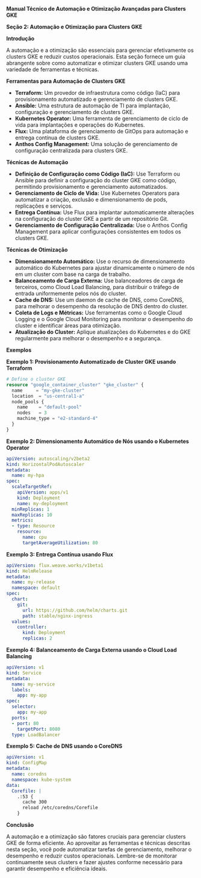 **Manual Técnico de Automação e Otimização Avançadas para Clusters GKE**

**Seção 2: Automação e Otimização para Clusters GKE**

**Introdução**

A automação e a otimização são essenciais para gerenciar efetivamente os clusters GKE e reduzir custos operacionais. Esta seção fornece um guia abrangente sobre como automatizar e otimizar clusters GKE usando uma variedade de ferramentas e técnicas.

**Ferramentas para Automação de Clusters GKE**

* **Terraform:** Um provedor de infraestrutura como código (IaC) para provisionamento automatizado e gerenciamento de clusters GKE.
* **Ansible:** Uma estrutura de automação de TI para implantação, configuração e gerenciamento de clusters GKE.
* **Kubernetes Operator:** Uma ferramenta de gerenciamento de ciclo de vida para implantações e operações do Kubernetes.
* **Flux:** Uma plataforma de gerenciamento de GitOps para automação e entrega contínua de clusters GKE.
* **Anthos Config Management:** Uma solução de gerenciamento de configuração centralizada para clusters GKE.

**Técnicas de Automação**

* **Definição de Configuração como Código (IaC):** Use Terraform ou Ansible para definir a configuração do cluster GKE como código, permitindo provisionamento e gerenciamento automatizados.
* **Gerenciamento de Ciclo de Vida:** Use Kubernetes Operators para automatizar a criação, exclusão e dimensionamento de pods, replicações e serviços.
* **Entrega Contínua:** Use Flux para implantar automaticamente alterações na configuração do cluster GKE a partir de um repositório Git.
* **Gerenciamento de Configuração Centralizada:** Use o Anthos Config Management para aplicar configurações consistentes em todos os clusters GKE.

**Técnicas de Otimização**

* **Dimensionamento Automático:** Use o recurso de dimensionamento automático do Kubernetes para ajustar dinamicamente o número de nós em um cluster com base na carga de trabalho.
* **Balanceamento de Carga Externa:** Use balanceadores de carga de terceiros, como Cloud Load Balancing, para distribuir o tráfego de entrada uniformemente pelos nós do cluster.
* **Cache de DNS:** Use um daemon de cache de DNS, como CoreDNS, para melhorar o desempenho da resolução de DNS dentro do cluster.
* **Coleta de Logs e Métricas:** Use ferramentas como o Google Cloud Logging e o Google Cloud Monitoring para monitorar o desempenho do cluster e identificar áreas para otimização.
* **Atualização do Cluster:** Aplique atualizações do Kubernetes e do GKE regularmente para melhorar o desempenho e a segurança.

**Exemplos**

**Exemplo 1: Provisionamento Automatizado de Cluster GKE usando Terraform**

```terraform
# Define o cluster GKE
resource "google_container_cluster" "gke_cluster" {
  name     = "my-gke-cluster"
  location  = "us-central1-a"
  node_pools {
    name    = "default-pool"
    nodes   = 3
    machine_type = "e2-standard-4"
  }
}
```

**Exemplo 2: Dimensionamento Automático de Nós usando o Kubernetes Operator**

```yaml
apiVersion: autoscaling/v2beta2
kind: HorizontalPodAutoscaler
metadata:
  name: my-hpa
spec:
  scaleTargetRef:
    apiVersion: apps/v1
    kind: Deployment
    name: my-deployment
  minReplicas: 1
  maxReplicas: 10
  metrics:
  - type: Resource
    resource:
      name: cpu
      targetAverageUtilization: 80
```

**Exemplo 3: Entrega Contínua usando Flux**

```yaml
apiVersion: flux.weave.works/v1beta1
kind: HelmRelease
metadata:
  name: my-release
  namespace: default
spec:
  chart:
    git:
      url: https://github.com/helm/charts.git
      path: stable/nginx-ingress
  values:
    controller:
      kind: Deployment
      replicas: 2
```

**Exemplo 4: Balanceamento de Carga Externa usando o Cloud Load Balancing**

```yaml
apiVersion: v1
kind: Service
metadata:
  name: my-service
  labels:
    app: my-app
spec:
  selector:
    app: my-app
  ports:
  - port: 80
    targetPort: 8080
  type: LoadBalancer
```

**Exemplo 5: Cache de DNS usando o CoreDNS**

```yaml
apiVersion: v1
kind: ConfigMap
metadata:
  name: coredns
  namespace: kube-system
data:
  Corefile: |
    .:53 {
      cache 300
      reload /etc/coredns/Corefile
    }
```

**Conclusão**

A automação e a otimização são fatores cruciais para gerenciar clusters GKE de forma eficiente. Ao aproveitar as ferramentas e técnicas descritas nesta seção, você pode automatizar tarefas de gerenciamento, melhorar o desempenho e reduzir custos operacionais. Lembre-se de monitorar continuamente seus clusters e fazer ajustes conforme necessário para garantir desempenho e eficiência ideais.